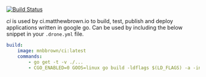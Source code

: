 [![Build Status](https://ci.matthewbrown.io/api/badges/mnbbrown/ci/status.svg)](https://ci.matthewbrown.io/mnbbrown/ci)

*ci* is used by ci.matthewbrown.io to build, test, publish and deploy applications written in google go. Can be used by including the below snippet in your `.drone.yml` file. 

```yaml
build:
    image: mnbbrown/ci:latest
    commands:
        - go get -t -v ./...
        - CGO_ENABLED=0 GOOS=linux go build -ldflags $(LD_FLAGS) -a -installsuffix cgo
```
